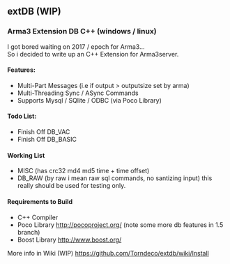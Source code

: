 ## extDB (WIP)


### Arma3 Extension DB  C++ (windows / linux)

I got bored waiting on 2017 / epoch for Arma3...  
So i decided to write up an C++ Extension for Arma3server.

#### Features:

 - Multi-Part Messages (i.e if output > outputsize set by arma)
 - Multi-Threading Sync / ASync Commands
 - Supports Mysql / SQlite / ODBC  (via Poco Library)

#### Todo List:

 - Finish Off DB_VAC
 - Finish Off DB_BASIC

#### Working List


 - MISC (has crc32 md4 md5 time + time offset)
 - DB_RAW (by raw i mean raw sql commands, no santizing input) this really should be used for testing only.



#### Requirements to Build

 - C++ Compiler
 - Poco Library http://pocoproject.org/  (note some more db features in 1.5 branch)
 - Boost Library http://www.boost.org/


More info in Wiki (WIP)
https://github.com/Torndeco/extdb/wiki/Install
